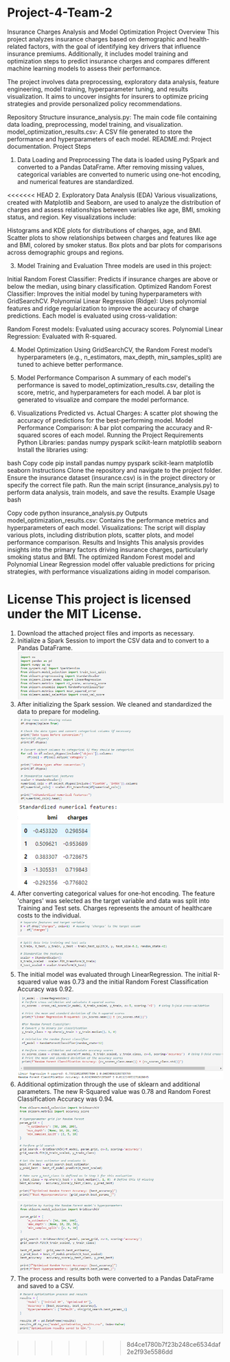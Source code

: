 # Project-4-Team-2

Insurance Charges Analysis and Model Optimization
Project Overview
This project analyzes insurance charges based on demographic and health-related factors, with the goal of identifying key drivers that influence insurance premiums. Additionally, it includes model training and optimization steps to predict insurance charges and compares different machine learning models to assess their performance.

The project involves data preprocessing, exploratory data analysis, feature engineering, model training, hyperparameter tuning, and results visualization. It aims to uncover insights for insurers to optimize pricing strategies and provide personalized policy recommendations.

Repository Structure
insurance_analysis.py: The main code file containing data loading, preprocessing, model training, and visualization.
model_optimization_results.csv: A CSV file generated to store the performance and hyperparameters of each model.
README.md: Project documentation.
Project Steps

1. Data Loading and Preprocessing
The data is loaded using PySpark and converted to a Pandas DataFrame. After removing missing values, categorical variables are converted to numeric using one-hot encoding, and numerical features are standardized.

<<<<<<< HEAD
2. Exploratory Data Analysis (EDA)
Various visualizations, created with Matplotlib and Seaborn, are used to analyze the distribution of charges and assess relationships between variables like age, BMI, smoking status, and region. Key visualizations include:

Histograms and KDE plots for distributions of charges, age, and BMI.
Scatter plots to show relationships between charges and features like age and BMI, colored by smoker status.
Box plots and bar plots for comparisons across demographic groups and regions.

3. Model Training and Evaluation
Three models are used in this project:

Initial Random Forest Classifier: Predicts if insurance charges are above or below the median, using binary classification.
Optimized Random Forest Classifier: Improves the initial model by tuning hyperparameters with GridSearchCV.
Polynomial Linear Regression (Ridge): Uses polynomial features and ridge regularization to improve the accuracy of charge predictions.
Each model is evaluated using cross-validation:

Random Forest models: Evaluated using accuracy scores.
Polynomial Linear Regression: Evaluated with R-squared.

4. Model Optimization
Using GridSearchCV, the Random Forest model’s hyperparameters (e.g., n_estimators, max_depth, min_samples_split) are tuned to achieve better performance.

5. Model Performance Comparison
A summary of each model's performance is saved to model_optimization_results.csv, detailing the score, metric, and hyperparameters for each model. A bar plot is generated to visualize and compare the model performance.

6. Visualizations
Predicted vs. Actual Charges: A scatter plot showing the accuracy of predictions for the best-performing model.
Model Performance Comparison: A bar plot comparing the accuracy and R-squared scores of each model.
Running the Project
Requirements
Python Libraries:
pandas
numpy
pyspark
scikit-learn
matplotlib
seaborn
Install the libraries using:

bash
Copy code
pip install pandas numpy pyspark scikit-learn matplotlib seaborn
Instructions
Clone the repository and navigate to the project folder.
Ensure the insurance dataset (insurance.csv) is in the project directory or specify the correct file path.
Run the main script (insurance_analysis.py) to perform data analysis, train models, and save the results.
Example Usage
bash

Copy code
python insurance_analysis.py
Outputs
model_optimization_results.csv: Contains the performance metrics and hyperparameters of each model.
Visualizations: The script will display various plots, including distribution plots, scatter plots, and model performance comparison.
Results and Insights
This analysis provides insights into the primary factors driving insurance charges, particularly smoking status and BMI. The optimized Random Forest model and Polynomial Linear Regression model offer valuable predictions for pricing strategies, with performance visualizations aiding in model comparison.

License
This project is licensed under the MIT License.
=======
1. Download the attached project files and imports as necessary.
2. Initialize a Spark Session to import the CSV data and to convert to a Pandas DataFrame.
![alt text](https://github.com/Achempim/Project-4-Team-2/blob/main/Images/Screenshot%202024-11-04%20202333.png)
3. After initializing the Spark session. We cleaned and standardized the data to prepare for modeling.
![alt text](https://github.com/Achempim/Project-4-Team-2/blob/main/Images/Cleaning%20data.png?raw=true)
![alt text](https://github.com/Achempim/Project-4-Team-2/blob/main/Images/Standardized%20values.png?raw=true)
4. After converting categorical values for one-hot encoding. The feature 'charges' was selected as the target variable and data was split into Training and Test sets.
Charges represents the amount of healthcare costs to the individual.
![alt text](https://github.com/Achempim/Project-4-Team-2/blob/main/Images/Train%20and%20Test%20Set%20split.png?raw=true)
5. The initial model was evaluated through LinearRegression. The initial R-squared value was 0.73 and the initial Random Forest Classification Accuracy was 0.92.
![alt text](https://github.com/Achempim/Project-4-Team-2/blob/main/Images/Initial%20model%20evaluation%20.png?raw=true)
6. Additional optimization through the use of sklearn and additional parameters. The new R-Squared value was 0.78 and Random Forest Classification Accuracy was 0.94.
![alt text](https://github.com/Achempim/Project-4-Team-2/blob/main/Images/Optimization.png?raw=true)
![alt text](https://github.com/Achempim/Project-4-Team-2/blob/main/Images/Optimization%202.png?raw=true)
7. The process and results both were converted to a Pandas DataFrame and saved to a CSV.
![alt text](https://github.com/Achempim/Project-4-Team-2/blob/main/Images/Process%20Results%20Save.png?raw=true)
>>>>>>> 8d4ce1780b7f23b248ce6534daf2e2f93e5586dd
